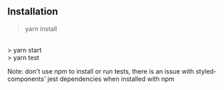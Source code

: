 ## Installation

> yarn install
<br>
> yarn start
<br>
> yarn test

Note: don't use npm to install or run tests, there is an issue with styled-components' jest dependencies when installed with npm
